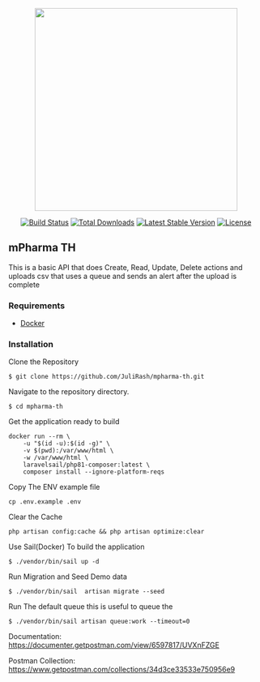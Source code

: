 <p align="center"><a href="https://laravel.com" target="_blank"><img src="https://raw.githubusercontent.com/laravel/art/master/logo-lockup/5%20SVG/2%20CMYK/1%20Full%20Color/laravel-logolockup-cmyk-red.svg" width="400"></a></p>

<p align="center">
<a href="https://travis-ci.org/laravel/framework"><img src="https://travis-ci.org/laravel/framework.svg" alt="Build Status"></a>
<a href="https://packagist.org/packages/laravel/framework"><img src="https://img.shields.io/packagist/dt/laravel/framework" alt="Total Downloads"></a>
<a href="https://packagist.org/packages/laravel/framework"><img src="https://img.shields.io/packagist/v/laravel/framework" alt="Latest Stable Version"></a>
<a href="https://packagist.org/packages/laravel/framework"><img src="https://img.shields.io/packagist/l/laravel/framework" alt="License"></a>
</p>

## mPharma TH

This is a basic API that does Create, Read, Update, Delete actions and uploads csv that uses a queue and sends an alert after the upload is complete

### Requirements

-   [Docker](https://www.docker.com/get-started)

### Installation

<p>Clone the Repository </p>

```
$ git clone https://github.com/JuliRash/mpharma-th.git
```

<p>Navigate to the repository directory.</p>

```
$ cd mpharma-th
```

<p> Get the application ready to build</p>

```
docker run --rm \
    -u "$(id -u):$(id -g)" \
    -v $(pwd):/var/www/html \
    -w /var/www/html \
    laravelsail/php81-composer:latest \
    composer install --ignore-platform-reqs
```

Copy The ENV example file

```
cp .env.example .env
```

Clear the Cache

```
php artisan config:cache && php artisan optimize:clear
```

<p >Use Sail(Docker) To build the application</p>

```
$ ./vendor/bin/sail up -d
```

<p>Run Migration and Seed Demo data</p>

```
$ ./vendor/bin/sail  artisan migrate --seed
```

<p> Run The default queue this is useful to queue the </p>

```
$ ./vendor/bin/sail artisan queue:work --timeout=0
```

Documentation: https://documenter.getpostman.com/view/6597817/UVXnFZGE

Postman Collection: https://www.getpostman.com/collections/34d3ce33533e750956e9
